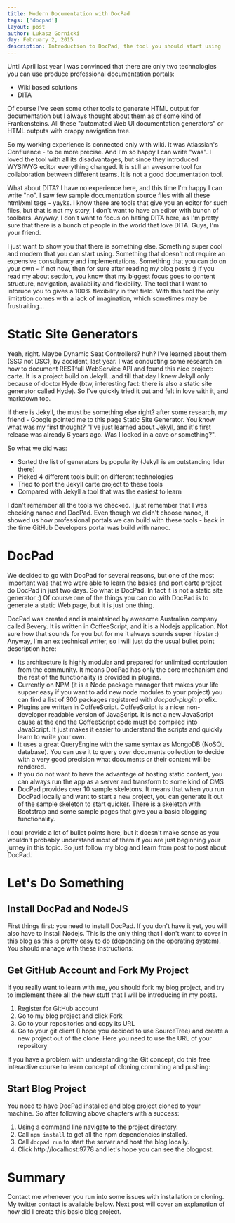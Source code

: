 ```yaml
---
title: Modern Documentation with DocPad
tags: ['docpad']
layout: post
author: Lukasz Gornicki
day: February 2, 2015
description: Introduction to DocPad, the tool you should start using
---
```


Until April last year I was convinced that there are only two technologies you can use produce professional documentation portals:

* Wiki based solutions
* DITA

Of course I've seen some other tools to generate HTML output for documentation but I always thought about them as of some kind of Frankensteins. All these "automated Web UI documentation generators" or HTML outputs with crappy navigation tree.

So my working experience is connected only with wiki. It was Atlassian's Confluence - to be more precise. And I'm so happy I can write "was". I loved the tool with all its disadvantages, but since they introduced WYSIWYG editor everything changed. It is still an awesome tool for collaboration between different teams. It is not a good documentation tool.

What about DITA? I have no experience here, and this time I'm happy I can write "no". I saw few sample documentation source files with all these html/xml tags - yayks. I know there are tools that give you an editor for such files, but that is not my story, I don't want to have an editor with bunch of toolbars. Anyway, I don't want to focus on hating DITA here, as I'm pretty sure that there is a bunch of people in the world that love DITA. Guys, I'm your friend.

I just want to show you that there is something else. Something super cool and modern that you can start using. Something that doesn't not require an expensive consultancy and implementations. Something that you can do on your own - if not now, then for sure after reading my blog posts :)
If you read my about section, you know that my biggest focus goes to content structure, navigation, availability and flexibility. The tool that I want to intoruce you to gives a 100% flexibility in that field. With this tool the only limitation comes with a lack of imagination, which sometimes may be frustraiting...

# Static Site Generators

Yeah, right. Maybe Dynamic Seat Controllers? huh? I've learned about them (SSG not DSC), by accident, last year. I was conducting some research on how to document RESTfull WebService API and found this nice project: carte. It is a project build on Jekyll...and till that day I knew Jekyll only because of doctor Hyde (btw, interesting fact: there is also a static site generator called Hyde). So I've quickly tried it out and felt in love with it, and markdown too.

If there is Jekyll, the must be something else right? after some research, my friend - Google pointed me to this page Static Site Generator. You know what was my first thought? "I've just learned about Jekyll, and it's first release was already 6 years ago. Was I locked in a cave or something?".

So what we did was:

* Sorted the list of generators by popularity (Jekyll is an outstanding lider there)
* Picked 4 different tools built on different technologies
* Tried to port the Jekyll carte project to these tools
* Compared with Jekyll a tool that was the easiest to learn

I don't remember all the tools we checked. I just remember that I was checking nanoc and DocPad. Even though we didn't choose nanoc, it showed us how professional portals we can build with these tools - back in the time GitHub Developers portal was build with nanoc.

# DocPad

We decided to go with DocPad for several reasons, but one of the most important was that we were able to learn the basics and port carte project do DocPad in just two days. So what is DocPad. In fact it is not a static site generator :) Of course one of the things you can do with DocPad is to generate a static Web page, but it is just one thing.

DocPad was created and is maintained by awesome Australian company called Bevery. It is written in CoffeeScript, and it is a Nodejs application. Not sure how that sounds for you but for me it always sounds super hipster :)
Anyway, I'm an ex technical writer, so I will just do the usual bullet point description here:

* Its architecture is highly modular and prepared for unlimited contribution from the community. It means DocPad has only the core mechanism and the rest of the functionality is provided in plugins.
* Currently on NPM (it is a Node package manager that makes your life supper easy if you want to add new node modules to your project) you can find a list of 300 packages registered with _docpad-plugin_ prefix.
* Plugins are written in CoffeeScript. CoffeeScript is a nicer non-developer readable version of JavaScript. It is not a new JavaScript cause at the end the CoffeeScript code must be compiled into JavaScript. It just makes it easier to understand the scripts and quickly learn to write your own.
* It uses a great QueryEngine with the same syntax as MongoDB (NoSQL database). You can use it to query over documents collection to decide with a very good precision what documents or their content will be rendered.
* If you do not want to have the advantage of hosting static content, you can always run the app as a server and transform to some kind of CMS
* DocPad provides over 10 sample skeletons. It means that when you run DocPad locally and want to start a new project, you can generate it out of the sample skeleton to start quicker. There is a skeleton with Bootstrap and some sample pages that give you a basic blogging functionality.

I coul provide a lot of bullet points here, but it doesn't make sense as you wouldn't probably understand most of them if you are just beginning your jurney in this topic. So just follow my blog and learn from post to post about DocPad.

# Let's Do Something

## Install DocPad and NodeJS

First things first: you need to install DocPad. If you don't have it yet, you will also have to install Nodejs. This is the only thing that I don't want to cover in this blog as this is pretty easy to do (depending on the operating system). You should manage with these instructions:

## Get GitHub Account and Fork My Project

If you really want to learn with me, you should fork my blog project, and try to implement there all the new stuff that I will be introducing in my posts.

1. Register for GitHub account
2. Go to my blog project and click Fork
3. Go to your repositories and copy its URL
4. Go to your git client (I hope you decided to use SourceTree) and create a new project out of the clone. Here you need to use the URL of your repository

If you have a problem with understanding the Git concept, do this free interactive course to learn concept of cloning,commiting and pushing:

## Start Blog Project

You need to have DocPad installed and blog project cloned to your machine. So after following above chapters with a success:

1. Using a command line navigate to the project directory.
2. Call `npm install` to get all the npm dependencies installed.
3. Call `docpad run` to start the server and host the blog locally.
4. Click http://localhost:9778 and let's hope you can see the blogpost.

# Summary

Contact me whenever you run into some issues with installation or cloning. My twitter contact is available below. Next post will cover an explanation of how did I create this basic blog project.
